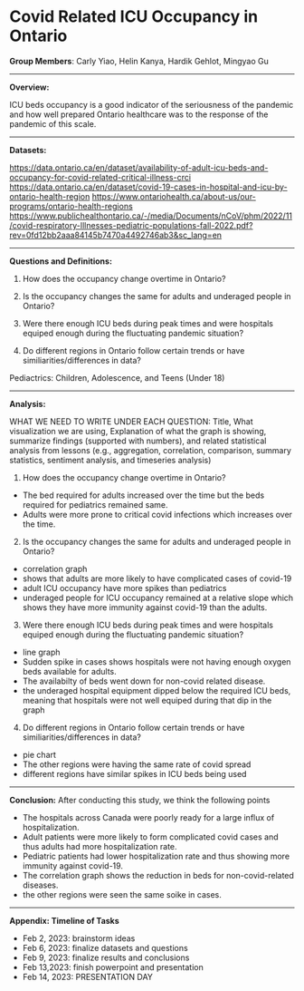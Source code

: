 # Covid Related ICU Occupancy in Ontario

**Group Members**: Carly Yiao, Helin Kanya, Hardik Gehlot, Mingyao Gu
_____________________________________________________________________

**Overview:**

ICU beds occupancy is a good indicator of the seriousness of the pandemic and how well prepared Ontario healthcare was to the response of the pandemic of this scale.
_____________________________________________________________________

**Datasets:**

https://data.ontario.ca/en/dataset/availability-of-adult-icu-beds-and-occupancy-for-covid-related-critical-illness-crci
https://data.ontario.ca/en/dataset/covid-19-cases-in-hospital-and-icu-by-ontario-health-region
https://www.ontariohealth.ca/about-us/our-programs/ontario-health-regions
https://www.publichealthontario.ca/-/media/Documents/nCoV/phm/2022/11/covid-respiratory-Illnesses-pediatric-populations-fall-2022.pdf?rev=0fd12bb2aaa84145b7470a4492746ab3&sc_lang=en
_____________________________________________________________________

**Questions and Definitions:**

1. How does the occupancy change overtime in Ontario?

2. Is the occupancy changes the same for adults and underaged people in Ontario?

3. Were there enough ICU beds during peak times and were hospitals equiped enough during the fluctuating pandemic situation?

5. Do different regions in Ontario follow certain trends or have similiarities/differences in data?

Pediactrics: Children, Adolescence, and Teens (Under 18)

_____________________________________________________________________

**Analysis:**

WHAT WE NEED TO WRITE UNDER EACH QUESTION: Title, What visualization we are using, Explanation of what the graph is showing, summarize findings (supported with numbers), and related statistical analysis from lessons (e.g., aggregation, correlation, comparison, summary statistics, sentiment analysis, and  timeseries analysis)

1. How does the occupancy change overtime in Ontario?
- The bed required for adults increased over the time but the beds required for pediatrics remained same.
- Adults were more prone to critical covid infections which increases over the time.
2. Is the occupancy changes the same for adults and underaged people in Ontario?
- correlation graph 
- shows that adults are more likely to have complicated cases of covid-19
- adult ICU occupancy have more spikes than pediatrics
- underaged people for ICU occupancy remained at a relative slope which shows they have more immunity against covid-19 than the adults. 

3. Were there enough ICU beds during peak times and were hospitals equiped enough during the fluctuating pandemic situation?
- line graph
- Sudden spike in cases shows hospitals were not having enough oxygen beds available for adults.
- The availabilty of beds went down for non-covid related disease.
- the underaged hospital equipment dipped below the required ICU beds, meaning that hospitals were not well equiped during that dip in the graph

4. Do different regions in Ontario follow certain trends or have similiarities/differences in data?
- pie chart 
- The other regions were having the same rate of covid spread
- different regions have similar spikes in ICU beds being used
______________________________________________________________________

**Conclusion:**
After conducting this study, we think the following points
- The hospitals across Canada were poorly ready for a large influx of hospitalization. 
- Adult patients were more likely to form complicated covid cases and thus adults had more hospitalization rate.
- Pediatric patients had lower hospitalization rate and thus showing more immunity against covid-19.
- The correlation graph shows the reduction in beds for non-covid-related diseases. 
- the other regions were seen the same soike in cases.
______________________________________________________________________

**Appendix: Timeline of Tasks**

- Feb 2, 2023: brainstorm ideas
- Feb 6, 2023: finalize datasets and questions
- Feb 9, 2023: finalize results and conclusions
- Feb 13,2023: finish powerpoint and presentation
- Feb 14, 2023: PRESENTATION DAY
